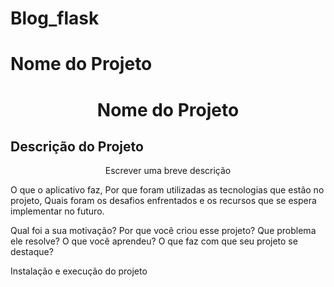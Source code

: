 # Blog_flask


# Nome do Projeto
<h1 align="center">Nome do Projeto</h1>

## Descrição do Projeto
<p align="center">Escrever uma breve descrição</p>
O que o aplicativo faz,
Por que foram utilizadas as tecnologias que estão no projeto,
Quais foram os desafios enfrentados e os recursos que se espera implementar no futuro.



Qual foi a sua motivação?
Por que você criou esse projeto?
Que problema ele resolve?
O que você aprendeu?
O que faz com que seu projeto se destaque?


Instalação e execução do projeto
